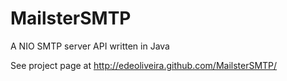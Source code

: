 MailsterSMTP
============

A NIO SMTP server API written in Java

See project page at http://edeoliveira.github.com/MailsterSMTP/
